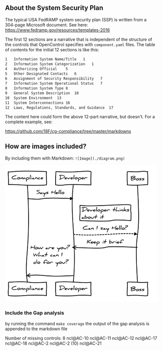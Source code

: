 ## About the System Security Plan  

The typical USA FedRAMP system security plan (SSP)
is written from a 304-page Microsoft document. See here:
https://www.fedramp.gov/resources/templates-2016

The first 12 sections are a narrative that is independent of the
structure of the controls that OpenControl specifies with `component.yaml` files. The table of contents for the initial 12
sections is like this:

```
1	Information System Name/Title	1
2	Information System Categorization	1
4	Authorizing Official	5
5	Other Designated Contacts	6
6	Assignment of Security Responsibility	7
7	Information System Operational Status	7
8	Information System Type	8
9	General System Description	10
10	System Environment	13
11	System Interconnections	16
12	Laws, Regulations, Standards, and Guidance	17
```

The content here could form the above 12-part narrative,
but doesn't. For a complete example, see:

https://github.com/18F/cg-compliance/tree/master/markdowns

## How are images included?

By including them with Markdown: ```![Image](./diagram.png)```

![Image](./diagram.svg)

### Include the Gap analysis

by running the command ```make coverage``` the output of the gap analysis is appended to the markdown file

Number of missing controls: 8
ncl@AC-10
ncl@AC-11
ncl@AC-12
ncl@AC-17
ncl@AC-18
ncl@AC-2
ncl@AC-2 (10)
ncl@AC-21
